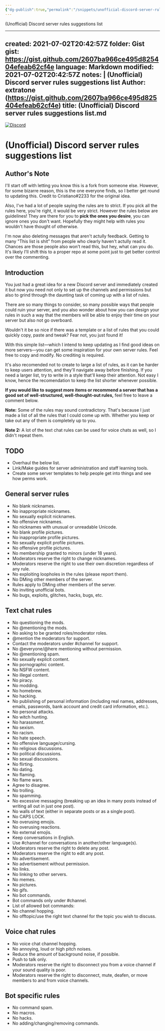 ```yaml
---
{"dg-publish":true,"permalink":"/snippets/unofficial-discord-server-rules-sugges-1/","dgHomeLink":true,"dgPassFrontmatter":false}
---
```


(Unofficial) Discord server rules suggestions list

---
created: 2021-07-02T20:42:57Z
folder: Gist
gist: https://gist.github.com/2607ba966ce495d825404efeab62cf4e
language: Markdown
modified: 2021-07-02T20:42:57Z
notes: |
    (Unofficial) Discord server rules suggestions list
    Author: extratone (https://gist.github.com/2607ba966ce495d825404efeab62cf4e)
title: (Unofficial) Discord server rules suggestions list.md
---

[![Discord](https://discordapp.com/assets/e4923594e694a21542a489471ecffa50.svg)](https://discord.com/)

# (Unofficial) Discord server rules suggestions list

## Author's Note

I'll start off with letting you know this is a fork from someone else. However, for some bizarre reason, this is the one everyone finds, so I better get round to updating this. 
Credit to Cristiano#2233 for the original idea.

Also, I've had a lot of people saying the rules are to strict. If you pick all the rules here, you're right, it would be very strict. However the rules below are guidelines! They are there for you to **pick the ones you desire**, you can ignore ones you don't want. Hopefully they might help with rules you wouldn't have thought of otherwise.

I'm now also deleting messages that aren't actully feedback. Getting to many "This list is shit" from people who clearly haven't actully read it. Chances are those people also won't read this, but hey, what can you do. It's likely I'll shift this to a proper repo at some point just to get better control over the commenting.

## Introduction

You just had a great idea for a new Discord server and immediately created it but now you need not only to set up the channels and permissions but also to grind through the daunting task of coming up with a list of rules.

There are so many things to consider, so many possible ways that people could ruin your server, and you also wonder about how you can design your rules in such a way that the members will be able to enjoy their time on your server but also not go overboard.

Wouldn't it be so nice if there was a template or a list of rules that you could quickly copy, paste and tweak? Fear not, you just found it!

With this simple list—which I intend to keep updating as I find good ideas on more servers—you can get some inspiration for your own server rules. Feel free to copy and modify. No crediting is required.

It's also recomended not to create to large a list of rules, as it can be harder to keep users attention, and they'll navigate away before finishing. If you need a larger list, try to write in a style that'll keep their attention. Not easy I know, hence the recomendation to keep the list shorter whenever possible.

**If you would like to suggest more items or recommend a server that has a good set of well-structured, well-thought-out rules,** feel free to leave a comment below.

**Note:** Some of the rules may sound contradictory. That's because I just made a list of all the rules that I could come up with. Whether you keep or take out any of them is completely up to you.

**Note 2:** A lot of the text chat rules can be used for voice chats as well, so I didn't repeat them.

## TODO

* Overhaul the below list.
* Link/Make guides for server administration and staff learning tools.
* Create some server templates to help people get into things and see how perms work.

## General server rules

* No blank nicknames.
* No inappropriate nicknames.
* No sexually explicit nicknames.
* No offensive nicknames.
* No nicknames with unusual or unreadable Unicode.
* No blank profile pictures.
* No inappropriate profile pictures.
* No sexually explicit profile pictures.
* No offensive profile pictures.
* No membership granted to minors (under 18 years).
* Moderators reserve the right to change nicknames.
* Moderators reserve the right to use their own discretion regardless of any rule.
* No exploiting loopholes in the rules (please report them).
* No DMing other members of the server.
* Rules apply to DMing other members of the server.
* No inviting unofficial bots.
* No bugs, exploits, glitches, hacks, bugs, etc.

## Text chat rules

* No questioning the mods.
* No @mentioning the mods.
* No asking to be granted roles/moderator roles.
* @mention the moderators for support.
* Contact the moderators under #channel for support.
* No @everyone/@here mentioning without permission.
* No @mentioning spam.
* No sexually explicit content.
* No pornographic content.
* No NSFW content.
* No illegal content.
* No piracy.
* No modding.
* No homebrew.
* No hacking.
* No publishing of personal information (including real names, addresses, emails, passwords, bank account and credit card information, etc.).
* No personal attacks.
* No witch hunting.
* No harassment.
* No sexism.
* No racism.
* No hate speech.
* No offensive language/cursing.
* No religious discussions.
* No political discussions.
* No sexual discussions.
* No flirting.
* No dating.
* No flaming.
* No flame wars.
* Agree to disagree.
* No trolling.
* No spamming.
* No excessive messaging (breaking up an idea in many posts instead of writing all out in just one post).
* No walls of text (either in separate posts or as a single post).
* No CAPS LOCK.
* No overusing emojis.
* No overusing reactions.
* No external emojis.
* Keep conversations in English.
* Use #channel for conversations in another/other language(s).
* Moderators reserve the right to delete any post.
* Moderators reserve the right to edit any post.
* No advertisement.
* No advertisement without permission.
* No links.
* No linking to other servers.
* No memes.
* No pictures.
* No gifs.
* No bot commands.
* Bot commands only under #channel.
* List of allowed bot commands:
* No channel hopping.
* No offtopic/use the right text channel for the topic you wish to discuss.

## Voice chat rules

* No voice chat channel hopping.
* No annoying, loud or high pitch noises.
* Reduce the amount of background noise, if possible.
* Push to talk only.
* Moderators reserve the right to disconnect you from a voice channel if your sound quality is poor.
* Moderators reserve the right to disconnect, mute, deafen, or move members to and from voice channels.

## Bot specific rules

* No command spam.
* No macros.
* No hacks.
* No adding/changing/removing commands.